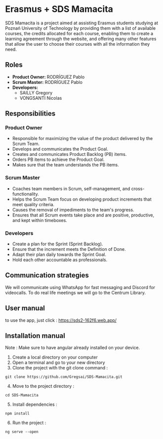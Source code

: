 # Erasmus + SDS Mamacita

SDS Mamacita is a project aimed at assisting Erasmus students studying at Poznań University of Technology by providing them with a list of available courses, the credits allocated for each course, enabling them to create a learning agreement through the website, and offering many other features that allow the user to choose their courses with all the information they need.

## Roles
- **Product Owner:** RODRÍGUEZ Pablo
- **Scrum Master:** RODRÍGUEZ Pablo
- **Developers:**
  - SAILLY Gregory
  - VONGSANTI Nicolas

## Responsibilities

### Product Owner
- Responsible for maximizing the value of the product delivered by the Scrum Team.
- Develops and communicates the Product Goal.
- Creates and communicates Product Backlog (PB) items.
- Orders PB items to achieve the Product Goal.
- Makes sure that the team understands the PB items.

### Scrum Master
- Coaches team members in Scrum, self-management, and cross-functionality.
- Helps the Scrum Team focus on developing product increments that meet quality criteria.
- Causes the removal of impediments to the team's progress.
- Ensures that all Scrum events take place and are positive, productive, and kept within timeboxes.

### Developers
- Create a plan for the Sprint (Sprint Backlog).
- Ensure that the increment meets the Definition of Done.
- Adapt their plan daily towards the Sprint Goal.
- Hold each other accountable as professionals.

## Communication strategies
We will communicate using WhatsApp for fast messaging and Discord for videocalls.
To do real life meetings we will go to the Centrum Library.

## User manual
to use the app, just click : https://sds2-162f6.web.app/

## Installation manual
Note : Make sure to have angular already installed on your device.

1) Create a local directory on your computer
2) Open a terminal and go to your new directory
3) Clone the project with the git clone command :
```
git clone https://github.com/Gregsai/SDS-Mamacita.git
```
4) Move to the project directory :
```
cd SDS-Mamacita
```
5) Install dependencies :
```
npm install
```
6) Run the project :
```
ng serve --open
```
